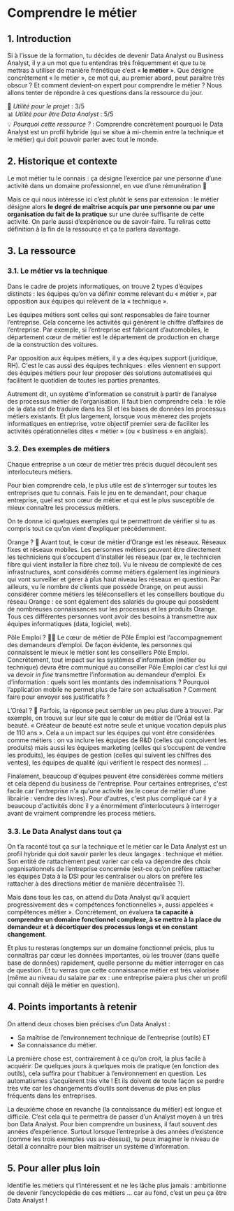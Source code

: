 # Comprendre le métier

## 1. Introduction
Si à l’issue de la formation, tu décides de devenir Data Analyst ou Business Analyst, il y a un mot que tu entendras très fréquemment et que tu te mettras à utiliser de manière frénétique c’est « **le métier** ».
Que désigne concrètement « le métier », ce mot qui, au premier abord, peut paraître très obscur ? Et comment devient-on expert pour comprendre le métier ? Nous allons tenter de répondre à ces questions dans la ressource du jour.

📌 *Utilité pour le projet* : 3/5<br/>
📊 *Utilité pour être Data Analyst* : 5/5<br/>
💡 *Pourquoi cette ressource ?* : Comprendre concrètement pourquoi le Data Analyst est un profil hybride (qui se situe à mi-chemin entre la technique et le métier) qui doit pouvoir parler avec tout le monde. 

## 2. Historique et contexte
Le mot métier tu le connais : ça désigne l’exercice par une personne d’une activité dans un domaine professionnel, en vue d’une rémunération 🤑

Mais ce qui nous intéresse ici c’est plutôt le sens par extension : le métier désigne alors **le degré de maîtrise acquis par une personne ou par une organisation du fait de la pratique** sur une durée suffisante de cette activité. On parle aussi d’expérience ou de savoir-faire. 
Tu reliras cette définition à la fin de la ressource et ça te parlera davantage.

## 3. La ressource

### 3.1. Le métier vs la technique

Dans le cadre de projets informatiques, on trouve 2 types d’équipes distincts : les équipes qu’on va définir comme relevant du « métier », par opposition aux équipes qui relèvent de la « technique ».

Les équipes métiers sont celles qui sont responsables de faire tourner l’entreprise. Cela concerne les activités qui génèrent le chiffre d’affaires de l’entreprise. Par exemple, si l’entreprise est fabricant d’automobiles, le département cœur de métier est le département de production en charge de la construction des voitures.

Par opposition aux équipes métiers, il y a des équipes support (juridique, RH). C'est le cas aussi des équipes techniques : elles viennent en support des équipes métiers pour leur proposer des solutions automatisées qui facilitent le quotidien de toutes les parties prenantes. 

Autrement dit, un système d’information se construit à partir de l’analyse des processus métier de l’organisation. Il faut bien comprendre cela : le rôle de la data est de traduire dans les SI et les bases de données les processus métiers existants. Et plus largement, lorsque vous mènerez des projets informatiques en entreprise, votre objectif premier sera de faciliter les activités opérationnelles dites « métier » (ou « business » en anglais). 


### 3.2. Des exemples de métiers

Chaque entreprise a un cœur de métier très précis duquel découlent ses interlocuteurs métiers. 

Pour bien comprendre cela, le plus utile est de s’interroger sur toutes les entreprises que tu connais. Fais le jeu en te demandant, pour chaque entreprise, quel est son cœur de métier et qui est le plus susceptible de mieux connaître les processus métiers. 

On te donne ici quelques exemples qui te permettront de vérifier si tu as compris tout ce qu’on vient d’expliquer précédemment.

Orange ? 🍊
Avant tout, le cœur de métier d’Orange est les réseaux. Réseaux fixes et réseaux mobiles. Les personnes métiers peuvent être directement les techniciens qui s’occupent d’installer les réseaux (par ex, le technicien fibre qui vient installer la fibre chez toi). Vu le niveau de complexité de ces infrastructures, sont considérés comme métiers également les ingénieurs qui vont surveiller et gérer à plus haut niveau les réseaux en question. Par ailleurs, vu le nombre de clients que possède Orange, on peut aussi considérer comme métiers les téléconseillers et les conseillers boutique du réseau Orange : ce sont également des salariés du groupe qui possèdent de nombreuses connaissances sur les processus et les produits Orange. Tous ces différentes personnes vont avoir des besoins à transmettre aux équipes informatiques (data, logiciel, web).

Pôle Emploi ? 🧑‍💼 
Le cœur de métier de Pôle Emploi est l’accompagnement des demandeurs d’emploi. De façon évidente, les personnes qui connaissent le mieux le métier sont les conseillers Pôle Emploi. Concrètement, tout impact sur les systèmes d’information (métier ou technique) devra être communiqué au conseiller Pôle Emploi car c’est lui qui va devoir *in fine* transmettre l’information au demandeur d’emploi. Ex d’information : quels sont les montants des indemnisations ? Pourquoi l’application mobile ne permet plus de faire son actualisation ? Comment faire pour envoyer ses justificatifs ? 

L’Oréal ? 💅
Parfois, la réponse peut sembler un peu plus dure à trouver. Par exemple, on trouve sur leur site que le cœur de métier de l’Oréal est la beauté. « Créateur de beauté est notre seule et unique vocation depuis plus de 110 ans ». Cela a un impact sur les équipes qui vont être considérées comme métiers : on va inclure les équipes de R&D (celles qui conçoivent les produits) mais aussi les équipes marketing (celles qui s’occupent de vendre les produits), les équipes de gestion (celles qui suivent les chiffres des ventes), les équipes de qualité (qui vérifient le respect des normes) … 

Finalement, beaucoup d'équipes peuvent être considérées comme métiers et cela dépend du business de l'entreprise. Pour certaines entreprises, c'est facile car l'entreprise n'a qu'une activité (ex le coeur de métier d'une librairie : vendre des livres). Pour d'autres, c'est plus compliqué car il y a beaucoup d'activités donc il y a énormément d'interlocuteurs à interroger avant de vraiment comprendre les process métiers.


### 3.3. Le Data Analyst dans tout ça

On t’a raconté tout ça sur la technique et le métier car le Data Analyst est un profil hybride qui doit savoir parler les deux langages : technique et métier. Son entité de rattachement peut varier car cela va dépendre des choix organisationnels de l’entreprise concernée (est-ce qu’on préfère rattacher les équipes Data à la DSI pour les centraliser ou alors on préfère les rattacher à des directions métier de manière décentralisée ?).

Mais dans tous les cas, on attend du Data Analyst qu’il acquiert progressivement des « compétences fonctionnelles », aussi appelées « compétences métier ». Concrètement, on évaluera **ta capacité à comprendre un domaine fonctionnel complexe, à se mettre à la place du demandeur et à décortiquer des processus longs et en constant changement**.

Et plus tu resteras longtemps sur un domaine fonctionnel précis, plus tu connaîtras par cœur les données importantes, où les trouver (dans quelle base de données) rapidement, quelle personne du métier interroger en cas de question. Et tu verras que cette connaissance métier est très valorisée (même au niveau du salaire par ex : une entreprise paiera plus cher un profil qui connaît déjà le métier en question).


## 4. Points importants à retenir

On attend deux choses bien précises d’un Data Analyst :
-	Sa maîtrise de l’environnement technique de l’entreprise (outils) ET
-	Sa connaissance du métier.

La première chose est, contrairement à ce qu’on croit, la plus facile à acquérir. De quelques jours à quelques mois de pratique (en fonction des outils), cela suffira pour t’habituer à l’environnement en question. Les automatismes s’acquièrent très vite ! Et ils doivent de toute façon se perdre très vite car les changements d’outils sont devenus de plus en plus fréquents dans les entreprises.

La deuxième chose en revanche (la connaissance du métier) est longue et difficile. C’est cela qui te permettra de passer d’un Analyst moyen à un très bon Data Analyst. Pour bien comprendre un business, il faut souvent des années d’expérience. Surtout lorsque l’entreprise à des années d’existence (comme les trois exemples vus au-dessus), tu peux imaginer le niveau de détail à connaître pour bien maîtriser un système d’information. 


## 5. Pour aller plus loin
Identifie les métiers qui t’intéressent et ne les lâche plus jamais : ambitionne de devenir l’encyclopédie de ces métiers … car au fond, c’est un peu ça être Data Analyst !
